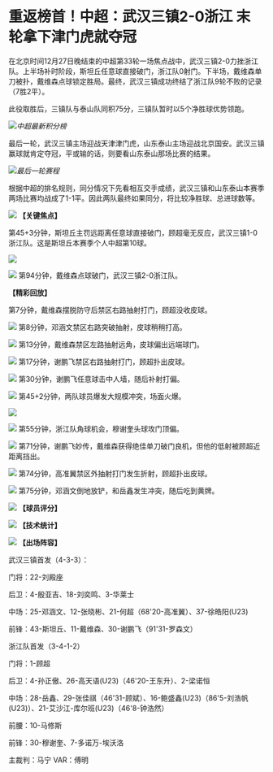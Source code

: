 # 重返榜首！中超：武汉三镇2-0浙江 末轮拿下津门虎就夺冠

在北京时间12月27日晚结束的中超第33轮一场焦点战中，武汉三镇2-0力挫浙江队。上半场补时阶段，斯坦丘任意球直接破门，浙江队0射门。下半场，戴维森单刀被扑，戴维森点球锁定胜局。最终，武汉三镇成功终结了浙江队9轮不败的记录（7胜2平）。

此役取胜后，三镇队与泰山队同积75分，三镇队暂时以5个净胜球优势领跑。

![](https://inews.gtimg.com/news_bt/Oa7DPGuY0cvImBQ527TdIoqODmH329I6HdZ2tlUnjADn8AA/1000)_中超最新积分榜_

最后一轮，武汉三镇主场迎战天津津门虎，山东泰山主场迎战北京国安。武汉三镇赢球就肯定夺冠，平或输的话，则要看山东泰山那场比赛的结果。

![](https://inews.gtimg.com/news_bt/Ona4AdNg4QKAhC1Mp-O1CTehgUBPT3v20GN81xTwOhk9cAA/1000)_最后一轮赛程_

根据中超的排名规则，同分情况下先看相互交手成绩，武汉三镇和山东泰山本赛季两场比赛均战成了1-1平。因此两队最终如果同分，将比较净胜球、总进球数等。

![](https://inews.gtimg.com/news_bt/OJ1T1fn02BjiSkirLsCYwOQRifXkGirDhSs2_wq4Jzs4IAA/1000)
**【关键焦点】**

第45+3分钟，斯坦丘主罚远距离任意球直接破门，顾超毫无反应，武汉三镇1-0浙江队。这是斯坦丘本赛季个人中超第10球。

![](https://inews.gtimg.com/news_bt/Ga3atr2t2kn2WveCzEl8dLGUDPd7nqhWkcv3naJtjdF1sAA/0)

![](https://inews.gtimg.com/news_bt/GNIVjpzumoWApC4H5qOaLnfk_KVrHjqLlqp-g1IJCYn9MAA/0)
第94分钟，戴维森点球破门，武汉三镇2-0浙江队。

**【精彩回放】**

第7分钟，戴维森摆脱防守后禁区右路抽射打门，顾超没收皮球。

![](https://inews.gtimg.com/news_bt/GsLzKkY59Y4Abg6VmU4vWmd82cIV3swJn1N5HS57az0R8AA/0)
第8分钟，邓涵文禁区右路突破抽射，皮球稍稍打高。

![](https://inews.gtimg.com/news_bt/GWCWI8pO-oqXm5CIL86q24btzZmkHfYcAmaE7vPMeHgpwAA/0)
第13分钟，戴维森禁区左路抽射远角，皮球偏出远端球门。

![](https://inews.gtimg.com/news_bt/GWPMAB78LIC0_9olTyKrf8FpjyUZCHDgjbVq_Cz9RCwFgAA/0)
第17分钟，谢鹏飞禁区右路抽射打门，顾超扑出皮球。

![](https://inews.gtimg.com/news_bt/G9YLLjIzbh3QBD-CfH-6xRQ0DVawxfJ2M0_gLBEri9xiEAA/0)
第30分钟，谢鹏飞任意球击中人墙，随后补射打偏。

![](https://inews.gtimg.com/news_bt/GKuZfiLCCXzR-aZEzzzrRVFIL5f7p4XittIH2Iod_sc5kAA/0)
第45+2分钟，两队球员爆发大规模冲突，场面火爆。

![](https://inews.gtimg.com/news_bt/GmwJ_UwhfEEdPklXvqeZEiqUQQh5jJMRLWRKZ874uFVzQAA/0)

![](https://inews.gtimg.com/news_bt/Gxfyo1DsyG-RwWtTFvPuOsyYC0IkoUXBYh8cES4iL0-eUAA/0)
第55分钟，浙江队角球机会，穆谢奎头球攻门顶偏。

![](https://inews.gtimg.com/news_bt/G-4tKCiLiNoy9UT9LPN5RqaiNgGNP0kqSFInWSItnnwR0AA/0)
第71分钟，谢鹏飞妙传，戴维森获得绝佳单刀破门良机，但他的低射被顾超近距离挡出。

![](https://inews.gtimg.com/news_bt/GDJc0YwXHV8Z8ybmY4QOFraU1buqhaxWDReNr0E60ftEcAA/0)
第74分钟，高准翼禁区外抽射打门发生折射，顾超扑出皮球。

![](https://inews.gtimg.com/news_bt/Gswm6xCdhI_vZmA4Ec7BUtTq2GGgamhlApRGGv-h0TGUQAA/0)
第75分钟，邓涵文倒地放铲，和岳鑫发生冲突，随后吃到黄牌。

![](https://inews.gtimg.com/news_bt/GXzIHGWjXGJ4qod7TE2IVmJbUy_-EQHM2LLlWoDwrZkzUAA/0)
**【球员评分】**

![](https://inews.gtimg.com/news_bt/OPCW7iHaCx5EfkFHUfBjJm1sQ1EwMao_lX-E3Wkr3PRHoAA/1000)
**【技术统计】**

![](https://inews.gtimg.com/news_bt/O0D4U1KDHrbUP1_ikhWWXJLcWQTtnVEzz7gmahxMbGowIAA/1000)
**【出场阵容】**

武汉三镇首发（4-3-3）：

门将：22-刘殿座

后卫：4-殷亚吉、18-刘奕鸣、3-华莱士

中场：25-邓涵文、12-张晓彬、21-何超（68'20-高准翼）、37-徐皓阳(U23)

前锋：43-斯坦丘、11-戴维森、30-谢鹏飞（91'31-罗森文）

浙江队首发（3-4-1-2）

门将：1-顾超

后卫：4-孙正傲、26-高天语(U23)（46'20-王东升）、2-梁诺恒

中场：28-岳鑫、29-张佳祺（46'31-顾斌）、16-鲍盛鑫(U23)（86'5-刘浩帆(U23)）、21-艾沙江-库尔班(U23)（46'8-钟浩然）

前腰：10-马修斯

前锋：30-穆谢奎、7-多诺万-埃沃洛

主裁判：马宁 VAR：傅明

